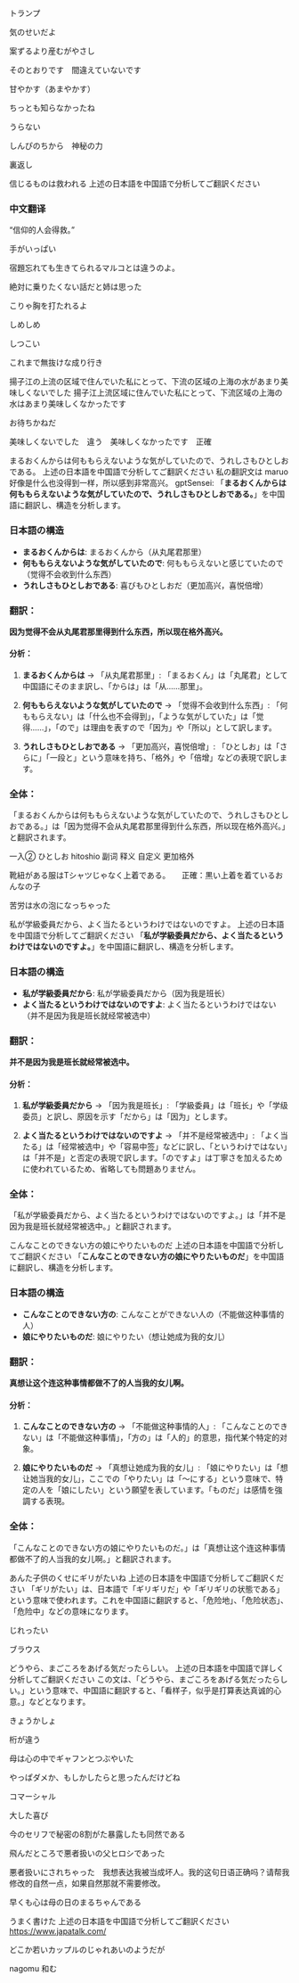 トランプ　

気のせいだよ

案ずるより産むがやさし

そのとおりです　間違えていないです

甘やかす（あまやかす）

ちっとも知らなかったね

うらない

しんぴのちから　神秘の力

裏返し

信じるものは救われる
上述の日本語を中国語で分析してご翻訳ください
### 中文翻译
“信仰的人会得救。”

手がいっぱい

宿題忘れても生きてられるマルコとは違うのよ。

絶対に乗りたくない話だと姉は思った

こりゃ胸を打たれるよ

しめしめ


しつこい

これまで無抜けな成り行き

揚子江の上流の区域で住んでいた私にとって、下流の区域の上海の水があまり美味しくないでした
揚子江上流区域に住んでいた私にとって、下流区域の上海の水はあまり美味しくなかったです

お待ちかねだ


美味しくないでした　違う　美味しくなかったです　正確

まるおくんからは何ももらえないような気がしていたので、うれしさもひとしおである。
上述の日本語を中国語で分析してご翻訳ください
私の翻訳文は
maruo好像是什么也没得到一样，所以感到非常高兴。
gptSensei:
「**まるおくんからは何ももらえないような気がしていたので、うれしさもひとしおである。**」を中国語に翻訳し、構造を分析します。

### 日本語の構造
- **まるおくんからは**: まるおくんから（从丸尾君那里）
- **何ももらえないような気がしていたので**: 何ももらえないと感じていたので（觉得不会收到什么东西）
- **うれしさもひとしおである**: 喜びもひとしおだ（更加高兴，喜悦倍增）

### 翻訳：
**因为觉得不会从丸尾君那里得到什么东西，所以现在格外高兴。**

#### 分析：
1. **まるおくんからは** → 「从丸尾君那里」: 「まるおくん」は「丸尾君」として中国語にそのまま訳し、「からは」は「从……那里」。

2. **何ももらえないような気がしていたので** → 「觉得不会收到什么东西」: 「何ももらえない」は「什么也不会得到」，「ような気がしていた」は「觉得……」，「ので」は理由を表すので「因为」や「所以」として訳します。

3. **うれしさもひとしおである** → 「更加高兴，喜悦倍增」: 「ひとしお」は「さらに」「一段と」という意味を持ち、「格外」や「倍增」などの表現で訳します。

### 全体：
「まるおくんからは何ももらえないような気がしていたので、うれしさもひとしおである。」は「因为觉得不会从丸尾君那里得到什么东西，所以现在格外高兴。」と翻訳されます。

一入②
ひとしお
hitoshio
副词
释义
自定义
更加格外

靴紐がある服はTシャツじゃなく上着である。　　正確：黒い上着を着ているおんなの子


苦労は水の泡になっちゃった

私が学級委員だから、よく当たるというわけではないのですよ。
上述の日本語を中国語で分析してご翻訳ください
「**私が学級委員だから、よく当たるというわけではないのですよ。**」を中国語に翻訳し、構造を分析します。

### 日本語の構造
- **私が学級委員だから**: 私が学級委員だから（因为我是班长）
- **よく当たるというわけではないのですよ**: よく当たるというわけではない（并不是因为我是班长就经常被选中）

### 翻訳：
**并不是因为我是班长就经常被选中。**

#### 分析：
1. **私が学級委員だから** → 「因为我是班长」: 「学級委員」は「班长」や「学级委员」と訳し、原因を示す「だから」は「因为」とします。

2. **よく当たるというわけではないのですよ** → 「并不是经常被选中」: 「よく当たる」は「经常被选中」や「容易中签」などに訳し、「というわけではない」は「并不是」と否定の表現で訳します。「のですよ」は丁寧さを加えるために使われているため、省略しても問題ありません。

### 全体：
「私が学級委員だから、よく当たるというわけではないのですよ。」は「并不是因为我是班长就经常被选中。」と翻訳されます。


こんなことのできない方の娘にやりたいものだ
上述の日本語を中国語で分析してご翻訳ください
「**こんなことのできない方の娘にやりたいものだ**」を中国語に翻訳し、構造を分析します。

### 日本語の構造
- **こんなことのできない方の**: こんなことができない人の（不能做这种事情的人）
- **娘にやりたいものだ**: 娘にやりたい（想让她成为我的女儿）

### 翻訳：
**真想让这个连这种事情都做不了的人当我的女儿啊。**

#### 分析：
1. **こんなことのできない方の** → 「不能做这种事情的人」: 「こんなことのできない」は「不能做这种事情」，「方の」は「人的」的意思，指代某个特定的对象。

2. **娘にやりたいものだ** → 「真想让她成为我的女儿」: 「娘にやりたい」は「想让她当我的女儿」，ここでの「やりたい」は「～にする」という意味で、特定の人を「娘にしたい」という願望を表しています。「ものだ」は感情を強調する表現。

### 全体：
「こんなことのできない方の娘にやりたいものだ。」は「真想让这个连这种事情都做不了的人当我的女儿啊。」と翻訳されます。


あんた子供のくせにギリがたいね
上述の日本語を中国語で分析してご翻訳ください
「ギリがたい」は、日本語で「ギリギリだ」や「ギリギリの状態である」という意味で使われます。これを中国語に翻訳すると、「危险地」、「危险状态」、「危险中」などの意味になります。

じれったい

ブラウス

どうやら、まごころをあげる気だったらしい。
上述の日本語を中国語で詳しく分析してご翻訳ください
この文は、「どうやら、まごころをあげる気だったらしい。」という意味で、中国語に翻訳すると、「看样子，似乎是打算表达真诚的心意。」などとなります。


きょうかしょ


桁が違う


母は心の中でギャフンとつぶやいた

やっぱダメか、もしかしたらと思ったんだけどね

コマーシャル

大した喜び


今のセリフで秘密の8割がた暴露したも同然である


飛んだところで悪者扱いの父ヒロシであった

悪者扱いにされちゃった　我想表达我被当成坏人。我的这句日语正确吗？请帮我修改的自然一点，如果自然那就不需要修改。

早くも心は母の日のまるちゃんである


うまく書けた
上述の日本語を中国語で分析してご翻訳ください
https://www.japatalk.com/


どこか若いカップルのじゃれあいのようだが

nagomu 和む